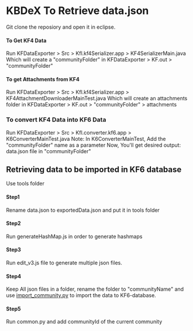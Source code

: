 KBDeX To Retrieve data.json
=====
Git clone the reposiory and open it in eclipse.

#### To Get KF4 Data
Run KFDataExporter > Src > Kfl.kf4Serializer.app > KF4SerializerMain.java
Which will create a "communityFolder" in KFDataExporter > KF.out > "communityFolder"

#### To get Attachments from KF4
Run KFDataExporter > Src > Kfl.kf4Serializer.app > KF4AttachmentDownloaderMainTest.java
Which will create an attachments folder in KFDataExporter > KF.out > "communityFolder" > attachments

### To convert KF4 Data into KF6 Data
Run KFDataExporter > Src > Kfl.converter.kf6.app > K6ConverterMainTest.java
Note: In K6ConverterMainTest, Add the "communityFolder" name as a parameter
Now, You'll get desired output: data.json file in "communityFolder" 

## Retrieving data to be imported in KF6 database
Use tools folder
#### Step1
Rename data.json to exportedData.json and put it in tools folder
#### Step2
Run generateHashMap.js in order to generate hashmaps
#### Step3
Run edit_v3.js file to generate multiple json files.
#### Step4 
Keep All json files in a folder, rename the folder to "communityName" and use [import_community.py](https://github.com/SERG-UAlbany/kf6-tools-public) to import the data to KF6-database. 
#### Step5 
Run common.py and add communityId of the current community
        
